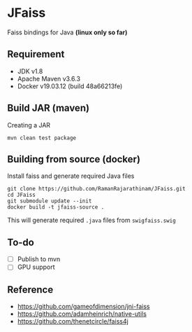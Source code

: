 # JFaiss

Faiss bindings for Java **(linux only so far)**

## Requirement

- JDK v1.8
- Apache Maven v3.6.3
- Docker v19.03.12 (build 48a66213fe)

## Build JAR (maven)

Creating a JAR
```
mvn clean test package
```

## Building from source (docker)

Install faiss and generate required Java files
```
git clone https://github.com/RamanRajarathinam/JFaiss.git
cd JFaiss
git submodule update --init
docker build -t jfaiss-source .
```
This will generate required `.java` files from `swigfaiss.swig`

## To-do

* [ ] Publish to mvn
* [ ] GPU support

## Reference

- <https://github.com/gameofdimension/jni-faiss>
- <https://github.com/adamheinrich/native-utils>
- <https://github.com/thenetcircle/faiss4j>
